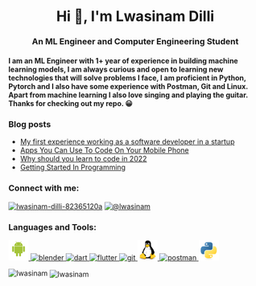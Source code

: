 <h1 align="center">Hi 👋, I'm Lwasinam Dilli</h1>
<h3 align="center">An ML Engineer and Computer Engineering Student</h3>

<h4> I am an ML Engineer with 1+ year of experience in building machine learning models, I am always curious and open to learning new technologies that will solve problems I face, I am proficient in Python, Pytorch and I also have some experience with Postman, Git and Linux. Apart from machine learning I also love singing and playing the guitar. Thanks for checking out my repo. 😀 </h4>

### Blog posts
<!-- BLOG-POST-LIST:START -->
- [My first experience working as a software developer in a startup](https://medium.com/@lwasinamdilli/my-first-experience-working-as-a-software-developer-in-a-startup-631ed30f08ef?source=rss-15338d8fef4c------2)
- [Apps You Can Use To Code On Your Mobile Phone](https://medium.com/@lwasinamdilli/apps-you-can-use-to-code-on-your-mobile-phone-1d5b2b00ec9f?source=rss-15338d8fef4c------2)
- [Why should you learn to code in 2022](https://medium.com/@lwasinamdilli/why-should-you-learn-to-code-in-2022-e9394003bc7f?source=rss-15338d8fef4c------2)
- [Getting Started In Programming](https://medium.com/@lwasinamdilli/getting-started-in-programming-466cff39c009?source=rss-15338d8fef4c------2)
<!-- BLOG-POST-LIST:END -->

<h3 align="left">Connect with me:</h3>
<p align="left">
<a href= "https://linkedin.com/in/@lwasinamdilli" target="blank"><img align="center" src="https://raw.githubusercontent.com/rahuldkjain/github-profile-readme-generator/master/src/images/icons/Social/linked-in-alt.svg" alt="lwasinam-dilli-82365120a" height="30" width="40" /></a>
<a href="https://medium.com/@lwasinamdilli" target="blank"><img align="center" src="https://raw.githubusercontent.com/rahuldkjain/github-profile-readme-generator/master/src/images/icons/Social/medium.svg" alt="@lwasinam" height="30" width="40" /></a>
</p>

<h3 align="left">Languages and Tools:</h3>
<p align="left"> <a href="https://developer.android.com" target="_blank" rel="noreferrer"> <img src="https://raw.githubusercontent.com/devicons/devicon/master/icons/android/android-original-wordmark.svg" alt="android" width="40" height="40"/> </a> <a href="https://www.blender.org/" target="_blank" rel="noreferrer"> <img src="https://download.blender.org/branding/community/blender_community_badge_white.svg" alt="blender" width="40" height="40"/> </a> <a href="https://dart.dev" target="_blank" rel="noreferrer"> <img src="https://www.vectorlogo.zone/logos/dartlang/dartlang-icon.svg" alt="dart" width="40" height="40"/> </a> <a href="https://flutter.dev" target="_blank" rel="noreferrer"> <img src="https://www.vectorlogo.zone/logos/flutterio/flutterio-icon.svg" alt="flutter" width="40" height="40"/> </a> <a href="https://git-scm.com/" target="_blank" rel="noreferrer"> <img src="https://www.vectorlogo.zone/logos/git-scm/git-scm-icon.svg" alt="git" width="40" height="40"/> </a> <a href="https://www.linux.org/" target="_blank" rel="noreferrer"> <img src="https://raw.githubusercontent.com/devicons/devicon/master/icons/linux/linux-original.svg" alt="linux" width="40" height="40"/> </a> <a href="https://postman.com" target="_blank" rel="noreferrer"> <img src="https://www.vectorlogo.zone/logos/getpostman/getpostman-icon.svg" alt="postman" width="40" height="40"/> </a> <a href="https://www.python.org" target="_blank" rel="noreferrer"> <img src="https://raw.githubusercontent.com/devicons/devicon/master/icons/python/python-original.svg" alt="python" width="40" height="40"/> </a> </p>

<p><img align="left" src="https://github-readme-stats.vercel.app/api/top-langs?username=lwasinam&show_icons=true&locale=en&layout=compact" alt="lwasinam" /></p>

<p>&nbsp;<img align="center" src="https://github-readme-stats.vercel.app/api?username=lwasinam&show_icons=true&locale=en" alt="lwasinam" /></p>


